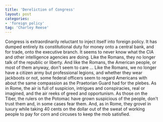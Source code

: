 ```yaml
---
title: 'Dereliction of Congress'
layout: post
categories:
- 'foreign policy'
tag: 'Charley Reese'
---
```


Congress is extraordinarily reluctant to inject itself into foreign policy. It has dumped entirely its constitutional duty for money onto a central bank, and for trade, onto the executive branch. It seems to never know what the CIA and other intelligence agencies are doing. Like the Romans, they no longer talk of the republic or liberty. And like the Romans, the American people, or most of them anyway, don't seem to care ... Like the Romans, we no longer have a citizen army but professional legions, and whether they wear jackboots or not, some federal officers seem to regard Americans with about the same compassion as the Praetorian Guard had for the plebes. As in Rome, the air is full of suspicion, intrigues and conspiracies, real or imagined, and the air reeks of greed and opportunism. As those on the Tiber, the rulers on the Potomac have grown suspicious of the people, don't trust them and, in some cases fear them. And, as in Rome, they grovel in luxury while taking 40 cents on the dollar out of the sweat of working people to pay for corn and circuses to keep the mob satisfied.
